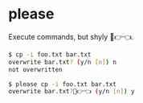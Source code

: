 # please

Execute commands, but shyly 🥺👉👈.

```sh
$ cp -i foo.txt bar.txt
overwrite bar.txt? (y/n [n]) n
not overwritten

$ please cp -i foo.txt bar.txt
overwrite bar.txt?🥺👉👈 (y/n [n]) y
```

